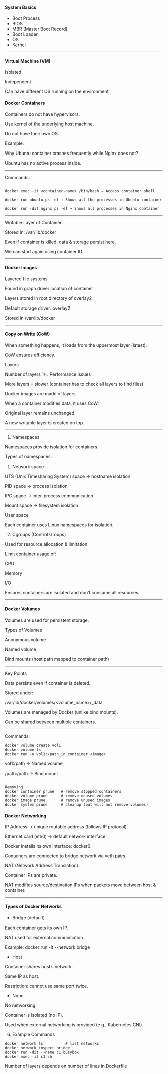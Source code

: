 #### System Basics
- Boot Process
- BIOS
- MBR (Master Boot Record)
- Boot Loader
- OS
- Kernel

------
#### Virtual Machine (VM)

Isolated

Independent

Can have different OS running on the environment

#### Docker Containers

Containers do not have hypervisors.

Use kernel of the underlying host machine.

Do not have their own OS.

Example:

Why Ubuntu container crashes frequently while Nginx does not?

Ubuntu has no active process inside.

--------

Commands:
```

docker exec -it <container-name> /bin/bash → Access container shell

docker run ubuntu ps -ef → Shows all the processes in Ubuntu container

docker run -dit nginx ps -ef → Shows all processes in Nginx container
````
--------------
Writable Layer of Container

Stored in: /var/lib/docker

Even if container is killed, data & storage persist here.

We can start again using container ID.

------

#### Docker Images

Layered file systems

Found in graph driver location of container

Layers stored in root directory of overlay2

Default storage driver: overlay2

Stored in /var/lib/docker

----------


#### Copy on Write (CoW)

When something happens, it loads from the uppermost layer (latest).

CoW ensures efficiency.

Layers

Number of layers 1/∝ Performance issues

More layers = slower (container has to check all layers to find files)

Docker images are made of layers.

When a container modifies data, it uses CoW:

Original layer remains unchanged.

A new writable layer is created on top.



---------

1. Namespaces

Namespaces provide isolation for containers.

Types of namespaces:

1) Network space

UTS (Unix Timesharing System) space → hostname isolation

PID space → process isolation

IPC space → inter-process communication

Mount space → filesystem isolation

User space

Each container uses Linux namespaces for isolation.

2) Cgroups (Control Groups)

Used for resource allocation & limitation.

Limit container usage of:

CPU

Memory

I/O

Ensures containers are isolated and don’t consume all resources.

------
#### Docker Volumes

Volumes are used for persistent storage.

Types of Volumes

Anonymous volume

Named volume

Bind mounts (host path mapped to container path)

-----

Key Points

Data persists even if container is deleted.

Stored under:

/var/lib/docker/volumes/<volume_name>/_data


Volumes are managed by Docker (unlike bind mounts).

Can be shared between multiple containers.

-----

Commands:

```
docker volume create vol1
docker volume ls
docker run -v vol1:/path_in_container <image>
```

vol1:/path → Named volume

/path:/path → Bind mount

```

Removing
docker container prune   # remove stopped containers
docker volume prune      # remove unused volumes
docker image prune       # remove unused images
docker system prune      # cleanup (but will not remove volumes)
````


#### Docker Networking


IP Address → unique routable address (follows IP protocol).

Ethernet card (eth0) → default network interface.

Docker installs its own interface: docker0.

Containers are connected to bridge network via veth pairs.

NAT (Network Address Translation)

Container IPs are private.

NAT modifies source/destination IPs when packets move between host & container.

-------

#### Types of Docker Networks

- Bridge (default)

Each container gets its own IP.

NAT used for external communication.

Example: docker run -it --network bridge <image>

- Host

Container shares host’s network.

Same IP as host.

Restriction: cannot use same port twice.

- None

No networking.

Container is isolated (no IP).

Used when external networking is provided (e.g., Kubernetes CNI).

6. Example Commands
 ```
docker network ls          # list networks
docker network inspect bridge
docker run -dit --name c1 busybox
docker exec -it c1 sh
```
Number of layers depends on number of lines in Dockerfile
